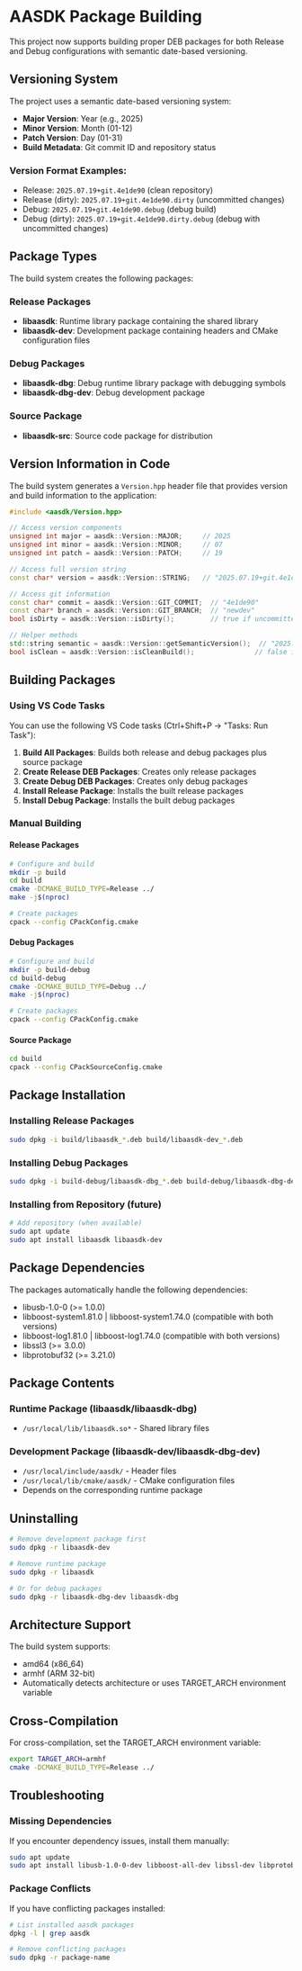 # AASDK Package Building

This project now supports building proper DEB packages for both Release and Debug configurations with semantic date-based versioning.

## Versioning System

The project uses a semantic date-based versioning system:
- **Major Version**: Year (e.g., 2025)
- **Minor Version**: Month (01-12) 
- **Patch Version**: Day (01-31)
- **Build Metadata**: Git commit ID and repository status

### Version Format Examples:
- Release: `2025.07.19+git.4e1de90` (clean repository)
- Release (dirty): `2025.07.19+git.4e1de90.dirty` (uncommitted changes)
- Debug: `2025.07.19+git.4e1de90.debug` (debug build)
- Debug (dirty): `2025.07.19+git.4e1de90.dirty.debug` (debug with uncommitted changes)

## Package Types

The build system creates the following packages:

### Release Packages
- **libaasdk**: Runtime library package containing the shared library
- **libaasdk-dev**: Development package containing headers and CMake configuration files

### Debug Packages
- **libaasdk-dbg**: Debug runtime library package with debugging symbols
- **libaasdk-dbg-dev**: Debug development package

### Source Package
- **libaasdk-src**: Source code package for distribution

## Version Information in Code

The build system generates a `Version.hpp` header file that provides version and build information to the application:

```cpp
#include <aasdk/Version.hpp>

// Access version components
unsigned int major = aasdk::Version::MAJOR;     // 2025
unsigned int minor = aasdk::Version::MINOR;     // 07  
unsigned int patch = aasdk::Version::PATCH;     // 19

// Access full version string
const char* version = aasdk::Version::STRING;   // "2025.07.19+git.4e1de90.dirty"

// Access git information
const char* commit = aasdk::Version::GIT_COMMIT;  // "4e1de90"
const char* branch = aasdk::Version::GIT_BRANCH;  // "newdev"
bool isDirty = aasdk::Version::isDirty();         // true if uncommitted changes

// Helper methods
std::string semantic = aasdk::Version::getSemanticVersion();  // "2025.07.19"
bool isClean = aasdk::Version::isCleanBuild();               // false if dirty
```

## Building Packages

### Using VS Code Tasks

You can use the following VS Code tasks (Ctrl+Shift+P → "Tasks: Run Task"):

1. **Build All Packages**: Builds both release and debug packages plus source package
2. **Create Release DEB Packages**: Creates only release packages
3. **Create Debug DEB Packages**: Creates only debug packages
4. **Install Release Package**: Installs the built release packages
5. **Install Debug Package**: Installs the built debug packages

### Manual Building

#### Release Packages
```bash
# Configure and build
mkdir -p build
cd build
cmake -DCMAKE_BUILD_TYPE=Release ../
make -j$(nproc)

# Create packages
cpack --config CPackConfig.cmake
```

#### Debug Packages
```bash
# Configure and build
mkdir -p build-debug
cd build-debug
cmake -DCMAKE_BUILD_TYPE=Debug ../
make -j$(nproc)

# Create packages
cpack --config CPackConfig.cmake
```

#### Source Package
```bash
cd build
cpack --config CPackSourceConfig.cmake
```

## Package Installation

### Installing Release Packages
```bash
sudo dpkg -i build/libaasdk_*.deb build/libaasdk-dev_*.deb
```

### Installing Debug Packages
```bash
sudo dpkg -i build-debug/libaasdk-dbg_*.deb build-debug/libaasdk-dbg-dev_*.deb
```

### Installing from Repository (future)
```bash
# Add repository (when available)
sudo apt update
sudo apt install libaasdk libaasdk-dev
```

## Package Dependencies

The packages automatically handle the following dependencies:
- libusb-1.0-0 (>= 1.0.0)
- libboost-system1.81.0 | libboost-system1.74.0 (compatible with both versions)
- libboost-log1.81.0 | libboost-log1.74.0 (compatible with both versions)
- libssl3 (>= 3.0.0)
- libprotobuf32 (>= 3.21.0)

## Package Contents

### Runtime Package (libaasdk/libaasdk-dbg)
- `/usr/local/lib/libaasdk.so*` - Shared library files

### Development Package (libaasdk-dev/libaasdk-dbg-dev)
- `/usr/local/include/aasdk/` - Header files
- `/usr/local/lib/cmake/aasdk/` - CMake configuration files
- Depends on the corresponding runtime package

## Uninstalling

```bash
# Remove development package first
sudo dpkg -r libaasdk-dev

# Remove runtime package
sudo dpkg -r libaasdk

# Or for debug packages
sudo dpkg -r libaasdk-dbg-dev libaasdk-dbg
```

## Architecture Support

The build system supports:
- amd64 (x86_64)
- armhf (ARM 32-bit)
- Automatically detects architecture or uses TARGET_ARCH environment variable

## Cross-Compilation

For cross-compilation, set the TARGET_ARCH environment variable:

```bash
export TARGET_ARCH=armhf
cmake -DCMAKE_BUILD_TYPE=Release ../
```

## Troubleshooting

### Missing Dependencies
If you encounter dependency issues, install them manually:
```bash
sudo apt update
sudo apt install libusb-1.0-0-dev libboost-all-dev libssl-dev libprotobuf-dev protobuf-compiler
```

### Package Conflicts
If you have conflicting packages installed:
```bash
# List installed aasdk packages
dpkg -l | grep aasdk

# Remove conflicting packages
sudo dpkg -r package-name
```
